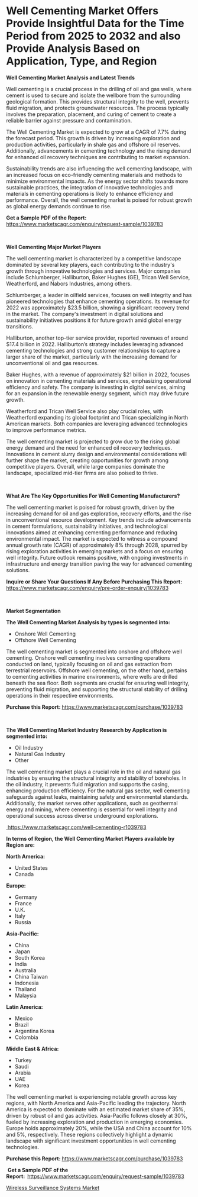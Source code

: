 <p><h1>Well Cementing Market Offers Provide Insightful Data for the Time Period from 2025 to 2032 and also Provide Analysis Based on Application, Type, and Region</h1></p><p><strong>Well Cementing Market Analysis and Latest Trends</strong></p>
<p><p>Well cementing is a crucial process in the drilling of oil and gas wells, where cement is used to secure and isolate the wellbore from the surrounding geological formation. This provides structural integrity to the well, prevents fluid migration, and protects groundwater resources. The process typically involves the preparation, placement, and curing of cement to create a reliable barrier against pressure and contamination.</p><p>The Well Cementing Market is expected to grow at a CAGR of 7.7% during the forecast period. This growth is driven by increasing exploration and production activities, particularly in shale gas and offshore oil reserves. Additionally, advancements in cementing technology and the rising demand for enhanced oil recovery techniques are contributing to market expansion. </p><p>Sustainability trends are also influencing the well cementing landscape, with an increased focus on eco-friendly cementing materials and methods to minimize environmental impacts. As the energy sector shifts towards more sustainable practices, the integration of innovative technologies and materials in cementing operations is likely to enhance efficiency and performance. Overall, the well cementing market is poised for robust growth as global energy demands continue to rise.</p></p>
<p><strong>Get a Sample PDF of the Report:&nbsp;</strong> <a href="https://www.marketscagr.com/enquiry/request-sample/1039783?utm_campaign=2301&utm_medium=2&utm_source=Github&utm_content=ia&utm_term=16022025&utm_id=well-cementing">https://www.marketscagr.com/enquiry/request-sample/1039783</a></p>
<p>&nbsp;</p>
<p><strong>Well Cementing Major Market Players</strong></p>
<p><p>The well cementing market is characterized by a competitive landscape dominated by several key players, each contributing to the industry's growth through innovative technologies and services. Major companies include Schlumberger, Halliburton, Baker Hughes (GE), Trican Well Service, Weatherford, and Nabors Industries, among others.</p><p>Schlumberger, a leader in oilfield services, focuses on well integrity and has pioneered technologies that enhance cementing operations. Its revenue for 2022 was approximately $23.5 billion, showing a significant recovery trend in the market. The company's investment in digital solutions and sustainability initiatives positions it for future growth amid global energy transitions.</p><p>Halliburton, another top-tier service provider, reported revenues of around $17.4 billion in 2022. Halliburton’s strategy includes leveraging advanced cementing technologies and strong customer relationships to capture a larger share of the market, particularly with the increasing demand for unconventional oil and gas resources.</p><p>Baker Hughes, with a revenue of approximately $21 billion in 2022, focuses on innovation in cementing materials and services, emphasizing operational efficiency and safety. The company is investing in digital services, aiming for an expansion in the renewable energy segment, which may drive future growth.</p><p>Weatherford and Trican Well Service also play crucial roles, with Weatherford expanding its global footprint and Trican specializing in North American markets. Both companies are leveraging advanced technologies to improve performance metrics.</p><p>The well cementing market is projected to grow due to the rising global energy demand and the need for enhanced oil recovery techniques. Innovations in cement slurry design and environmental considerations will further shape the market, creating opportunities for growth among competitive players. Overall, while large companies dominate the landscape, specialized mid-tier firms are also poised to thrive.</p></p>
<p>&nbsp;</p>
<p><strong>What Are The Key Opportunities For Well Cementing Manufacturers?</strong></p>
<p><p>The well cementing market is poised for robust growth, driven by the increasing demand for oil and gas exploration, recovery efforts, and the rise in unconventional resource development. Key trends include advancements in cement formulations, sustainability initiatives, and technological innovations aimed at enhancing cementing performance and reducing environmental impact. The market is expected to witness a compound annual growth rate (CAGR) of approximately 8% through 2028, spurred by rising exploration activities in emerging markets and a focus on ensuring well integrity. Future outlook remains positive, with ongoing investments in infrastructure and energy transition paving the way for advanced cementing solutions.</p></p>
<p><strong>Inquire or Share Your Questions If Any Before Purchasing This Report:</strong> <a href="https://www.marketscagr.com/enquiry/pre-order-enquiry/1039783?utm_campaign=2301&utm_medium=2&utm_source=Github&utm_content=ia&utm_term=16022025&utm_id=well-cementing">https://www.marketscagr.com/enquiry/pre-order-enquiry/1039783</a></p>
<p>&nbsp;</p>
<p><strong>Market Segmentation</strong></p>
<p><strong>The Well Cementing Market Analysis by types is segmented into:</strong></p>
<p><ul><li>Onshore Well Cementing</li><li>Offshore Well Cementing</li></ul></p>
<p><p>The well cementing market is segmented into onshore and offshore well cementing. Onshore well cementing involves cementing operations conducted on land, typically focusing on oil and gas extraction from terrestrial reservoirs. Offshore well cementing, on the other hand, pertains to cementing activities in marine environments, where wells are drilled beneath the sea floor. Both segments are crucial for ensuring well integrity, preventing fluid migration, and supporting the structural stability of drilling operations in their respective environments.</p></p>
<p><strong>Purchase this Report:&nbsp;</strong><a href="https://www.marketscagr.com/purchase/1039783?utm_campaign=2301&utm_medium=2&utm_source=Github&utm_content=ia&utm_term=16022025&utm_id=well-cementing">https://www.marketscagr.com/purchase/1039783</a></p>
<p>&nbsp;</p>
<p><strong>The Well Cementing Market Industry Research by Application is segmented into:</strong></p>
<p><ul><li>Oil Industry</li><li>Natural Gas Industry</li><li>Other</li></ul></p>
<p><p>The well cementing market plays a crucial role in the oil and natural gas industries by ensuring the structural integrity and stability of boreholes. In the oil industry, it prevents fluid migration and supports the casing, enhancing production efficiency. For the natural gas sector, well cementing safeguards against leaks, maintaining safety and environmental standards. Additionally, the market serves other applications, such as geothermal energy and mining, where cementing is essential for well integrity and operational success across diverse underground explorations.</p></p>
<p><a href="https://www.marketscagr.com/well-cementing-r1039783?utm_campaign=2301&utm_medium=2&utm_source=Github&utm_content=ia&utm_term=16022025&utm_id=well-cementing">&nbsp;https://www.marketscagr.com/well-cementing-r1039783</a></p>
<p><strong>In terms of Region, the Well Cementing Market Players available by Region are:</strong></p>
<p>
    <p> <strong> North America: </strong>
        <ul>
            <li>United States</li>
            <li>Canada</li>
        </ul>
        </p> 
    <p> <strong> Europe: </strong>
        <ul>
            <li>Germany</li>
            <li>France</li>
            <li>U.K.</li>
            <li>Italy</li>
            <li>Russia</li>
        </ul>
        </p> 
    <p> <strong> Asia-Pacific: </strong>
        <ul>
            <li>China</li>
            <li>Japan</li>
            <li>South Korea</li>
            <li>India</li>
            <li>Australia</li>
            <li>China Taiwan</li>
            <li>Indonesia</li>
            <li>Thailand</li>
            <li>Malaysia</li>
        </ul>
        </p> 
    <p> <strong> Latin America: </strong>
        <ul>
            <li>Mexico</li>
            <li>Brazil</li>
            <li>Argentina Korea</li>
            <li>Colombia</li>
        </ul>
        </p> 
    <p> <strong> Middle East & Africa: </strong>
        <ul>
            <li>Turkey</li>
            <li>Saudi</li>
            <li>Arabia</li>
            <li>UAE</li>
            <li>Korea</li>
        </ul>
    </p>
    </p>
<p><p>The well cementing market is experiencing notable growth across key regions, with North America and Asia-Pacific leading the trajectory. North America is expected to dominate with an estimated market share of 35%, driven by robust oil and gas activities. Asia-Pacific follows closely at 30%, fueled by increasing exploration and production in emerging economies. Europe holds approximately 20%, while the USA and China account for 10% and 5%, respectively. These regions collectively highlight a dynamic landscape with significant investment opportunities in well cementing technologies.</p></p>
<p><strong>Purchase this Report: </strong><a href="https://www.marketscagr.com/purchase/1039783?utm_campaign=2301&utm_medium=2&utm_source=Github&utm_content=ia&utm_term=16022025&utm_id=well-cementing">https://www.marketscagr.com/purchase/1039783</a></p>
<p>&nbsp;<strong>Get a Sample PDF of the Report:&nbsp;&nbsp;</strong><a href="https://www.marketscagr.com/enquiry/request-sample/1039783?utm_campaign=2301&utm_medium=2&utm_source=Github&utm_content=ia&utm_term=16022025&utm_id=well-cementing">https://www.marketscagr.com/enquiry/request-sample/1039783</a></p>
<p><strong></strong></p>
<p><p><a href="https://github.com/janraimondo83/Market-Research-Report-List-1/blob/main/wireless-surveillance-systems-market.md?utm_campaign=2301&utm_medium=2&utm_source=Github&utm_content=ia&utm_term=16022025&utm_id=well-cementing">Wireless Surveillance Systems Market</a></p></p>